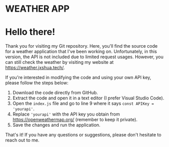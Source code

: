 # WEATHER APP

<h1>Hello there!</h1>
  <p>Thank you for visiting my Git repository. Here, you'll find the source code for a weather application that I've been working on. Unfortunately, in this version, the API is not included due to limited request usages. However, you can still check the weather by visiting my website at <a href="https://weather.jxshua.tech/" target="_blank">https://weather.jxshua.tech/</a>.</p>
  <p>If you're interested in modifying the code and using your own API key, please follow the steps below:</p>
  <ol>
    <li>Download the code directly from GitHub.</li>
    <li>Extract the code and open it in a text editor (I prefer Visual Studio Code).</li>
    <li>Open the <code>index.js</code> file and go to line 9 where it says <code>const APIKey = 'yourapi'</code>.</li>
    <li>Replace <code>'yourapi'</code> with the API key you obtain from <a href="https://openweathermap.org/" target="_blank">https://openweathermap.org/</a> (remember to keep it private).</li>
    <li>Save the changes and run the application.</li>
  </ol>
  <p>That's it! If you have any questions or suggestions, please don't hesitate to reach out to me.</p>
</body>
</html>
